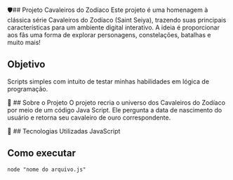 🛡️## Projeto Cavaleiros do Zodíaco
Este projeto é uma homenagem à clássica série Cavaleiros do Zodíaco (Saint Seiya), trazendo suas principais características para um ambiente digital interativo. A ideia é proporcionar aos fãs uma forma de explorar personagens, constelações, batalhas e muito mais!

## Objetivo
Scripts simples com intuito de testar minhas habilidades em lógica de programação.

🌟 ## Sobre o Projeto
O projeto recria o universo dos Cavaleiros do Zodíaco por meio de um código Java Script.
Ele pergunta a data de nascimento do usuário e retorna seu cavaleiro de ouro correspondente.

🚀 ## Tecnologias Utilizadas
JavaScript 

## Como executar
`node "nome do arquivo.js"`
